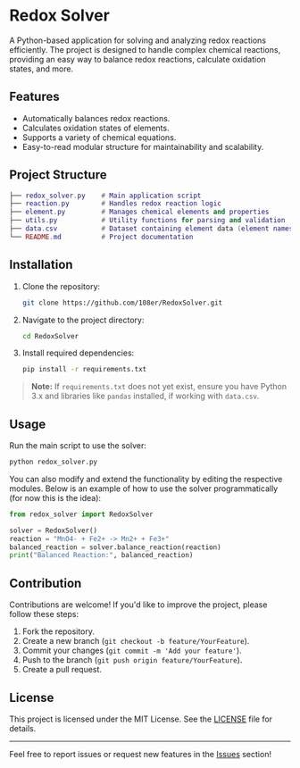 # Redox Solver

A Python-based application for solving and analyzing redox reactions efficiently. 
The project is designed to handle complex chemical reactions, providing an easy way to balance redox reactions, calculate oxidation states, and more.

## Features

- Automatically balances redox reactions.
- Calculates oxidation states of elements.
- Supports a variety of chemical equations.
- Easy-to-read modular structure for maintainability and scalability.

## Project Structure

```lua
├── redox_solver.py    # Main application script
├── reaction.py        # Handles redox reaction logic
├── element.py         # Manages chemical elements and properties
├── utils.py           # Utility functions for parsing and validation
├── data.csv           # Dataset containing element data (element names and abbreviation, electronegativity, oxidation states)
└── README.md          # Project documentation
```

## Installation

1. Clone the repository:
   ```bash
   git clone https://github.com/108er/RedoxSolver.git
   ```
2. Navigate to the project directory:
   ```bash
   cd RedoxSolver
   ```
3. Install required dependencies:
   ```bash
   pip install -r requirements.txt
   ```

> **Note:** If `requirements.txt` does not yet exist, ensure you have Python 3.x and libraries like `pandas` installed, if working with `data.csv`.

## Usage

Run the main script to use the solver:
```bash
python redox_solver.py
```

You can also modify and extend the functionality by editing the respective modules. Below is an example of how to use the solver programmatically (for now this is the idea):

```python
from redox_solver import RedoxSolver

solver = RedoxSolver()
reaction = "MnO4- + Fe2+ -> Mn2+ + Fe3+"
balanced_reaction = solver.balance_reaction(reaction)
print("Balanced Reaction:", balanced_reaction)
```

## Contribution

Contributions are welcome! If you'd like to improve the project, please follow these steps:

1. Fork the repository.
2. Create a new branch (`git checkout -b feature/YourFeature`).
3. Commit your changes (`git commit -m 'Add your feature'`).
4. Push to the branch (`git push origin feature/YourFeature`).
5. Create a pull request.

## License

This project is licensed under the MIT License. See the [LICENSE](LICENSE) file for details.

---

Feel free to report issues or request new features in the [Issues](https://github.com/108er/RedoxSolver/issues) section!
